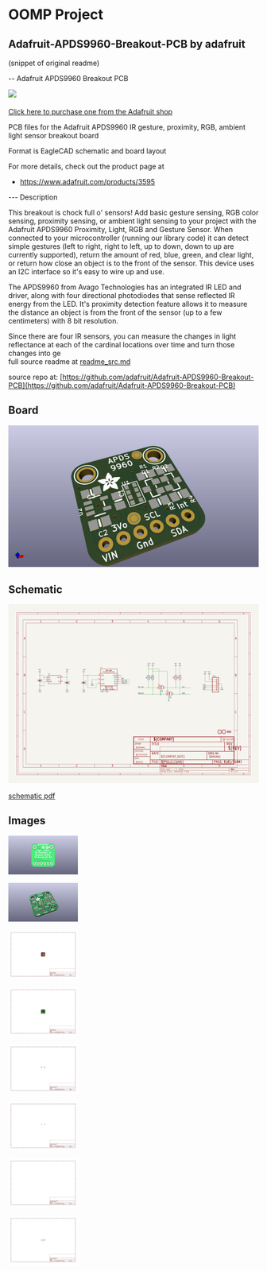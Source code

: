 # OOMP Project  
## Adafruit-APDS9960-Breakout-PCB  by adafruit  
  
(snippet of original readme)  
  
-- Adafruit APDS9960 Breakout PCB  
  
<a href="http://www.adafruit.com/products/3595"><img src="assets/image.jpg?raw=true" width="500px"><br/>  
Click here to purchase one from the Adafruit shop</a>  
  
PCB files for the Adafruit APDS9960 IR gesture, proximity, RGB, ambient light sensor breakout board  
  
Format is EagleCAD schematic and board layout  
  
For more details, check out the product page at  
* https://www.adafruit.com/products/3595  
  
--- Description  
  
This breakout is chock full o' sensors! Add basic gesture sensing, RGB color sensing, proximity sensing, or ambient light sensing to your project with the Adafruit APDS9960 Proximity, Light, RGB and Gesture Sensor. When connected to your microcontroller (running our library code) it can detect simple gestures (left to right, right to left, up to down, down to up are currently supported), return the amount of red, blue, green, and clear light, or return how close an object is to the front of the sensor. This device uses an I2C interface so it's easy to wire up and use.  
  
The APDS9960 from Avago Technologies has an integrated IR LED and driver, along with four directional photodiodes that sense reflected IR energy from the LED. It's proximity detection feature allows it to measure the distance an object is from the front of the sensor (up to a few centimeters) with 8 bit resolution.  
  
Since there are four IR sensors, you can measure the changes in light reflectance at each of the cardinal locations over time and turn those changes into ge  
  full source readme at [readme_src.md](readme_src.md)  
  
source repo at: [https://github.com/adafruit/Adafruit-APDS9960-Breakout-PCB](https://github.com/adafruit/Adafruit-APDS9960-Breakout-PCB)  
## Board  
  
[![working_3d.png](working_3d_600.png)](working_3d.png)  
## Schematic  
  
[![working_schematic.png](working_schematic_600.png)](working_schematic.png)  
  
[schematic pdf](working_schematic.pdf)  
## Images  
  
[![working_3D_bottom.png](working_3D_bottom_140.png)](working_3D_bottom.png)  
  
[![working_3D_top.png](working_3D_top_140.png)](working_3D_top.png)  
  
[![working_assembly_page_01.png](working_assembly_page_01_140.png)](working_assembly_page_01.png)  
  
[![working_assembly_page_02.png](working_assembly_page_02_140.png)](working_assembly_page_02.png)  
  
[![working_assembly_page_03.png](working_assembly_page_03_140.png)](working_assembly_page_03.png)  
  
[![working_assembly_page_04.png](working_assembly_page_04_140.png)](working_assembly_page_04.png)  
  
[![working_assembly_page_05.png](working_assembly_page_05_140.png)](working_assembly_page_05.png)  
  
[![working_assembly_page_06.png](working_assembly_page_06_140.png)](working_assembly_page_06.png)  
